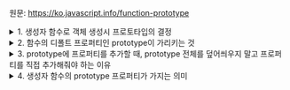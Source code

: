 원문: https://ko.javascript.info/function-prototype

<details>
  <summary>1. 생성자 함수로 객체 생성시 프로토타입의 결정</summary>

  생성자 함수의 프로토타입이 객체일 경우 해당 정보를 사용해 [[Prototype]]을 설정

  생성자 함수의 prototype 프로퍼티에 객체를 지정하면 해당 객체가 [[Prototype]]이 된다.
</details>

<details>
  <summary>2. 함수의 디폴트 프로퍼티인 prototype이 가리키는 것</summary>

  prototype을 지정해주지 않아도 함수는 모두 prototype 프로퍼티를 가진다.

  해당 prototype은 자기 자신을 가리키는 constructor 프로토타입을 가지는 객체를 가리킨다.

  Rabbit.prototype --- > { constructor: Rabbit }
</details>

<details>
  <summary>3. prototype에 프로퍼티를 추가할 때, prototype 전체를 덮어씌우지 말고 프로퍼티를 직접 추가해줘야 하는 이유</summary>

  모든 함수는 디폴트 프로퍼티로 prototype을 가지고 해당 프로토타입에는 함수 자신을 가리키는 constructor 프로퍼티를 기잔다.

  해당 값의 손실을 피하기 위해 prototype = { key: value } 가 아닌 prototype.key = value 형식으로 프로퍼티를 추가해줘야 한다.

  혹은 덮어씌우더라도 constructor 프로퍼티를 다시 만들어줘야 한다.
</details>

<details>
  <summary>4. 생성자 함수의 prototype 프로퍼티가 가지는 의미</summary>

  해당 생성자 함수를 통해 생성된 객체의 [[Prototype]]을 prototype 프로퍼티 값으로 지정하라는 의미
</details>
